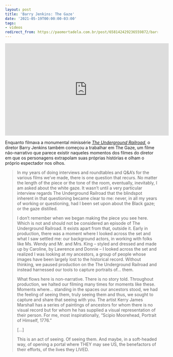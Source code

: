 ```yaml
---
layout: post
title: 'Barry Jenkins: The Gaze'
date: '2021-05-19T00:00:00-03:00'
tags:
- vídeos
redirect_from: https://paomortadela.com.br/post/658142429236559872/barry-jenkins-the-gaze
---
```

<iframe src="https://player.vimeo.com/video/546795671?title=0&amp;byline=0&amp;portrait=0&amp;app_id=122963" allow="autoplay; fullscreen; picture-in-picture" allowfullscreen="" title="The Gaze" width="540" height="304" frameborder="0"></iframe>

Enquanto filmava a monumental minissérie _[The Underground Railroad](https://www.primevideo.com/detail/0TIXZLS0H0KQUMI0XB3R8JLXK0/)_, o diretor Barry Jenkins também começou a trabalhar em The Gaze, um filme não-narrativo que parece existir naqueles momentos dos filmes do diretor em que os personagens extrapolam suas próprias histórias e olham o próprio espectador nos olhos.

> In my years of doing interviews and roundtables and Q&A’s for the various films we’ve made, there is one question that recurs. No matter the length of the piece or the tone of the room, eventually, inevitably, I am asked about the white gaze. It wasn’t until a very particular interview regards The Underground Railroad that the blindspot inherent in that questioning became clear to me: never, in all my years of working or questioning, had I been set upon about the Black gaze; or the gaze distilled.
> 
> I don’t remember when we began making the piece you see here. Which is not and should not be considered an episode of The Underground Railroad. It exists apart from that, outside it. Early in production, there was a moment where I looked across the set and what I saw settled me: our background actors, in working with folks like Ms. Wendy and Mr. and Mrs. King – styled and dressed and made up by Caroline, by Lawrence and Donnie – I looked across the set and realized I was looking at my ancestors, a group of people whose images have been largely lost to the historical record. Without thinking, we paused production on the The Underground Railroad and instead harnessed our tools to capture portraits of… them.
> 
> What flows here is non-narrative. There is no story told. Throughout production, we halted our filming many times for moments like these. Moments where… standing in the spaces our ancestors stood, we had the feeling of seeing them, truly seeing them and thus, we sought to capture and share that seeing with you. The artist Kerry James Marshall has a series of paintings of ancestors for whom there is no visual record but for whom he has supplied a visual representation of their person. For me, most inspirationally, “Scipio Moorehead, Portrait of Himself, 1776.”
> 
> […]
> 
> This is an act of seeing. Of seeing them. And maybe, in a soft-headed way, of opening a portal where THEY may see US, the benefactors of their efforts, of the lives they LIVED.

